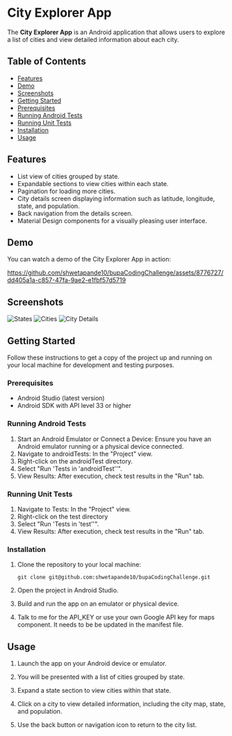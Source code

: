 # City Explorer App

The **City Explorer App** is an Android application that allows users to explore a list of cities and view detailed information about each city.

## Table of Contents

- [Features](#features)
- [Demo](#demo)
- [Screenshots](#screenshots)
- [Getting Started](#getting-started)
- [Prerequisites](#prerequisites)
- [Running Android Tests](#running-android-tests)
- [Running Unit Tests](#running-unit-tests)
- [Installation](#installation)
- [Usage](#usage)

## Features

- List view of cities grouped by state.
- Expandable sections to view cities within each state.
- Pagination for loading more cities.
- City details screen displaying information such as latitude, longitude, state, and population.
- Back navigation from the details screen.
- Material Design components for a visually pleasing user interface.

## Demo

You can watch a demo of the City Explorer App in action:

https://github.com/shwetapande10/bupaCodingChallenge/assets/8776727/dd405a1a-c857-47fa-9ae2-e1fbf57d5719

## Screenshots

![States](screenshots/states.png)
![Cities](screenshots/cities.png)
![City Details](screenshots/citydetails.png)

## Getting Started

Follow these instructions to get a copy of the project up and running on your local machine for development and testing purposes.

### Prerequisites

- Android Studio (latest version)
- Android SDK with API level 33 or higher


### Running Android Tests

1. Start an Android Emulator or Connect a Device: Ensure you have an Android emulator running or a physical device connected.
2. Navigate to androidTests: In the "Project" view. 
3. Right-click on the androidTest directory.
4. Select "Run 'Tests in 'androidTest''".
5. View Results: After execution, check test results in the "Run" tab.

### Running Unit Tests

1. Navigate to Tests: In the "Project" view.
2. Right-click on the test directory
3. Select "Run 'Tests in 'test''".
4. View Results: After execution, check test results in the "Run" tab.

### Installation

1. Clone the repository to your local machine:

   ```shell
   git clone git@github.com:shwetapande10/bupaCodingChallenge.git
   ```

2. Open the project in Android Studio.

3. Build and run the app on an emulator or physical device.

4. Talk to me for the API_KEY or use your own Google API key for maps component. It needs to be be updated in the manifest file.

## Usage

1. Launch the app on your Android device or emulator.

2. You will be presented with a list of cities grouped by state.

3. Expand a state section to view cities within that state.

4. Click on a city to view detailed information, including the city map, state, and population.

5. Use the back button or navigation icon to return to the city list.

